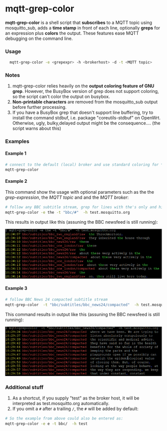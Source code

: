 # mqtt-grep-color

**mqtt-grep-color** is a shell script that **subscribes** to a MQTT topic using mosquitto_sub, adds a **time stamp** in front of each line, optionally **greps** for an expression plus **colors** the output. These features ease MQTT debugging on the command line.

### Usage
```sh
  mqtt-grep-color -e <grepexpr> -h <brokerhost> -d -t <MQTT topic>
```

### Notes
1. mqtt-grep-color relies heavily on the **output coloring feature of GNU grep**. However, the BusyBox version of grep does not support coloring, so the script can't color the output on busybox.
2. **Non-printable characters** are removed from the mosquitto_sub output before further processing.
3. If you have a BusyBox grep that doesn't support line buffering, try to install the command stdbuf, i.e. package "coreutils-stdbuf" on OpenWrt. Otherwise, ugly, bulky,delayed output might be the consequence.... (the script warns about this)

### Examples

#### Example 1

```sh
# connect to the default (local) broker and use standard coloring for *all* messages from the broker
mqtt-grep-color
```

#### Example 2

This command show the usage with optional parameters such as the the _grep-expression_, the _MQTT topic_ and and the _MQTT broker_:
```sh
# follow any BBC subtitle stream, grep for lines with the's only and highlight them (dosn't make much sense but shows the capabilities)
mqtt-grep-color -e the -t "bbc/#"  -h test.mosquitto.org
```
This results in output  like this (assuning the BBC newsfeed is still running):

![Sample output from mqtt-grep-color with a grep option](sample_bbc24_with_the.png?raw=true "Sample output with grep expression")

#### Example 3

```sh
# follow BBC News 24 compacted subtitle stream 
mqtt-grep-color  -t "bbc/subtitles/bbc_news24/compacted"  -h test.mosquitto.org
```

This command results in output like this (assuning the BBC newsfeed is still running):

![Another sample output from mqtt-grep-color](sample_bbc24.png?raw=true "Sample output from the BBC MQTT feed")

### Additional stuff

1. As a shortcut, if you supply "test" as the broker host, it will be interpreted as test.mosquitto.org automatically.
2. If you omit a `#` after a trailing `/`, the `#` will be added by default:

```sh
# So the example from above could also be entered as:
mqtt-grep-color -e e -t bbc/  -h test
```
